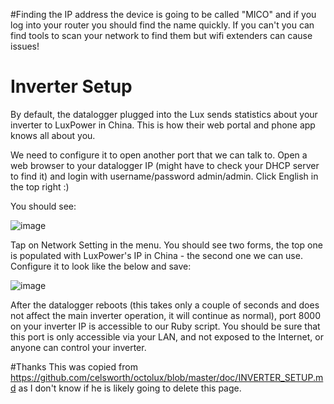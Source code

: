 #Finding the IP address
the device is going to be called "MICO" and if you log into your router you should find the name quickly. If you can't you can find tools to scan your network to find them but wifi extenders can cause issues!


# Inverter Setup

By default, the datalogger plugged into the Lux sends statistics about your inverter to LuxPower in China. This is how their web portal and phone app knows all about you.

We need to configure it to open another port that we can talk to. Open a web browser to your datalogger IP (might have to check your DHCP server to find it) and login with username/password admin/admin. Click English in the top right :)

You should see:

![image](https://user-images.githubusercontent.com/64648444/204364408-2554dc33-dbe8-4934-bb74-2a3c6b552b74.png)

Tap on Network Setting in the menu. You should see two forms, the top one is populated with LuxPower's IP in China - the second one we can use. Configure it to look like the below and save:

![image](https://user-images.githubusercontent.com/64648444/204364458-3002037d-3b84-43a6-aaae-9ca66a8e62f3.png)

After the datalogger reboots (this takes only a couple of seconds and does not affect the main inverter operation, it will continue as normal), port 8000 on your inverter IP is accessible to our Ruby script. You should be sure that this port is only accessible via your LAN, and not exposed to the Internet, or anyone can control your inverter.



#Thanks
This was copied from https://github.com/celsworth/octolux/blob/master/doc/INVERTER_SETUP.md as I don't know if he is likely going to delete this page.
